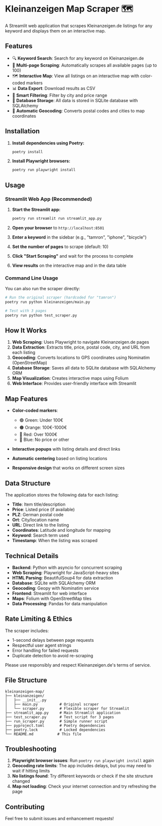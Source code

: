 # Kleinanzeigen Map Scraper 🗺️

A Streamlit web application that scrapes Kleinanzeigen.de listings for any keyword and displays them on an interactive map.

## Features

- 🔍 **Keyword Search**: Search for any keyword on Kleinanzeigen.de
- 📄 **Multi-page Scraping**: Automatically scrapes all available pages (up to 100)
- 🗺️ **Interactive Map**: View all listings on an interactive map with color-coded markers
- 📊 **Data Export**: Download results as CSV
- 🎯 **Smart Filtering**: Filter by city and price range
- 💾 **Database Storage**: All data is stored in SQLite database with SQLAlchemy
- 📍 **Automatic Geocoding**: Converts postal codes and cities to map coordinates

## Installation

1. **Install dependencies using Poetry:**
   ```bash
   poetry install
   ```

2. **Install Playwright browsers:**
   ```bash
   poetry run playwright install
   ```

## Usage

### Streamlit Web App (Recommended)

1. **Start the Streamlit app:**
   ```bash
   poetry run streamlit run streamlit_app.py
   ```

2. **Open your browser** to `http://localhost:8501`

3. **Enter a keyword** in the sidebar (e.g., "tamron", "iphone", "bicycle")

4. **Set the number of pages** to scrape (default: 10)

5. **Click "Start Scraping"** and wait for the process to complete

6. **View results** on the interactive map and in the data table

### Command Line Usage

You can also run the scraper directly:

```bash
# Run the original scraper (hardcoded for "tamron")
poetry run python kleinanzeigen/main.py

# Test with 3 pages
poetry run python test_scraper.py
```

## How It Works

1. **Web Scraping**: Uses Playwright to navigate Kleinanzeigen.de pages
2. **Data Extraction**: Extracts title, price, postal code, city, and URL from each listing
3. **Geocoding**: Converts locations to GPS coordinates using Nominatim (OpenStreetMap)
4. **Database Storage**: Saves all data to SQLite database with SQLAlchemy ORM
5. **Map Visualization**: Creates interactive maps using Folium
6. **Web Interface**: Provides user-friendly interface with Streamlit

## Map Features

- **Color-coded markers**:
  - 🟢 Green: Under 100€
  - 🟠 Orange: 100€-1000€
  - 🔴 Red: Over 1000€
  - 🔵 Blue: No price or other

- **Interactive popups** with listing details and direct links
- **Automatic centering** based on listing locations
- **Responsive design** that works on different screen sizes

## Data Structure

The application stores the following data for each listing:

- **Title**: Item title/description
- **Price**: Listed price (if available)
- **PLZ**: German postal code
- **Ort**: City/location name
- **URL**: Direct link to the listing
- **Coordinates**: Latitude and longitude for mapping
- **Keyword**: Search term used
- **Timestamp**: When the listing was scraped

## Technical Details

- **Backend**: Python with asyncio for concurrent scraping
- **Web Scraping**: Playwright for JavaScript-heavy sites
- **HTML Parsing**: BeautifulSoup4 for data extraction
- **Database**: SQLite with SQLAlchemy ORM
- **Geocoding**: Geopy with Nominatim service
- **Frontend**: Streamlit for web interface
- **Maps**: Folium with OpenStreetMap tiles
- **Data Processing**: Pandas for data manipulation

## Rate Limiting & Ethics

The scraper includes:
- 1-second delays between page requests
- Respectful user agent strings
- Error handling for failed requests
- Duplicate detection to avoid re-scraping

Please use responsibly and respect Kleinanzeigen.de's terms of service.

## File Structure

```
kleinanzeigen-map/
├── kleinanzeigen/
│   ├── __init__.py
│   ├── main.py          # Original scraper
│   └── scraper.py       # Flexible scraper for Streamlit
├── streamlit_app.py     # Main Streamlit application
├── test_scraper.py      # Test script for 3 pages
├── run_scraper.py       # Simple runner script
├── pyproject.toml       # Poetry dependencies
├── poetry.lock          # Locked dependencies
└── README.md           # This file
```

## Troubleshooting

1. **Playwright browser issues**: Run `poetry run playwright install` again
2. **Geocoding rate limits**: The app includes delays, but you may need to wait if hitting limits
3. **No listings found**: Try different keywords or check if the site structure changed
4. **Map not loading**: Check your internet connection and try refreshing the page

## Contributing

Feel free to submit issues and enhancement requests!
